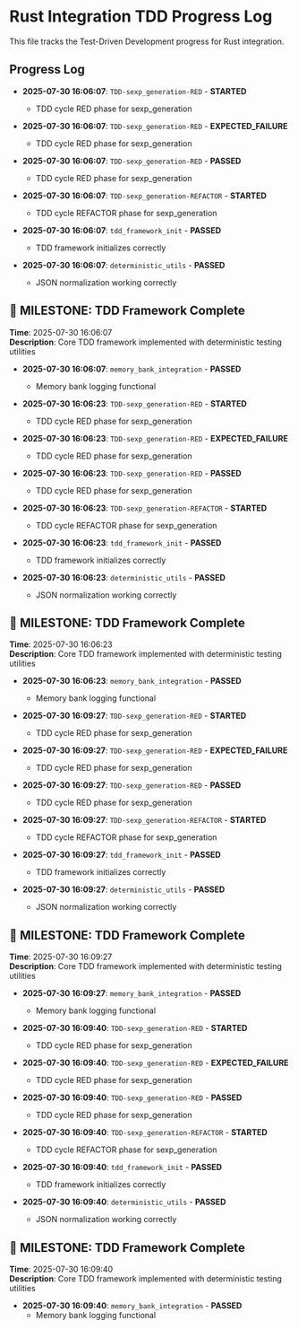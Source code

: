 # Rust Integration TDD Progress Log

This file tracks the Test-Driven Development progress for Rust integration.

## Progress Log

- **2025-07-30 16:06:07**: `TDD-sexp_generation-RED` - **STARTED**
  - TDD cycle RED phase for sexp_generation

- **2025-07-30 16:06:07**: `TDD-sexp_generation-RED` - **EXPECTED_FAILURE**
  - TDD cycle RED phase for sexp_generation

- **2025-07-30 16:06:07**: `TDD-sexp_generation-RED` - **PASSED**
  - TDD cycle RED phase for sexp_generation

- **2025-07-30 16:06:07**: `TDD-sexp_generation-REFACTOR` - **STARTED**
  - TDD cycle REFACTOR phase for sexp_generation

- **2025-07-30 16:06:07**: `tdd_framework_init` - **PASSED**
  - TDD framework initializes correctly

- **2025-07-30 16:06:07**: `deterministic_utils` - **PASSED**
  - JSON normalization working correctly

## 🎯 MILESTONE: TDD Framework Complete
**Time**: 2025-07-30 16:06:07  
**Description**: Core TDD framework implemented with deterministic testing utilities

- **2025-07-30 16:06:07**: `memory_bank_integration` - **PASSED**
  - Memory bank logging functional

- **2025-07-30 16:06:23**: `TDD-sexp_generation-RED` - **STARTED**
  - TDD cycle RED phase for sexp_generation

- **2025-07-30 16:06:23**: `TDD-sexp_generation-RED` - **EXPECTED_FAILURE**
  - TDD cycle RED phase for sexp_generation

- **2025-07-30 16:06:23**: `TDD-sexp_generation-RED` - **PASSED**
  - TDD cycle RED phase for sexp_generation

- **2025-07-30 16:06:23**: `TDD-sexp_generation-REFACTOR` - **STARTED**
  - TDD cycle REFACTOR phase for sexp_generation

- **2025-07-30 16:06:23**: `tdd_framework_init` - **PASSED**
  - TDD framework initializes correctly

- **2025-07-30 16:06:23**: `deterministic_utils` - **PASSED**
  - JSON normalization working correctly

## 🎯 MILESTONE: TDD Framework Complete
**Time**: 2025-07-30 16:06:23  
**Description**: Core TDD framework implemented with deterministic testing utilities

- **2025-07-30 16:06:23**: `memory_bank_integration` - **PASSED**
  - Memory bank logging functional

- **2025-07-30 16:09:27**: `TDD-sexp_generation-RED` - **STARTED**
  - TDD cycle RED phase for sexp_generation

- **2025-07-30 16:09:27**: `TDD-sexp_generation-RED` - **EXPECTED_FAILURE**
  - TDD cycle RED phase for sexp_generation

- **2025-07-30 16:09:27**: `TDD-sexp_generation-RED` - **PASSED**
  - TDD cycle RED phase for sexp_generation

- **2025-07-30 16:09:27**: `TDD-sexp_generation-REFACTOR` - **STARTED**
  - TDD cycle REFACTOR phase for sexp_generation

- **2025-07-30 16:09:27**: `tdd_framework_init` - **PASSED**
  - TDD framework initializes correctly

- **2025-07-30 16:09:27**: `deterministic_utils` - **PASSED**
  - JSON normalization working correctly

## 🎯 MILESTONE: TDD Framework Complete
**Time**: 2025-07-30 16:09:27  
**Description**: Core TDD framework implemented with deterministic testing utilities

- **2025-07-30 16:09:27**: `memory_bank_integration` - **PASSED**
  - Memory bank logging functional

- **2025-07-30 16:09:40**: `TDD-sexp_generation-RED` - **STARTED**
  - TDD cycle RED phase for sexp_generation

- **2025-07-30 16:09:40**: `TDD-sexp_generation-RED` - **EXPECTED_FAILURE**
  - TDD cycle RED phase for sexp_generation

- **2025-07-30 16:09:40**: `TDD-sexp_generation-RED` - **PASSED**
  - TDD cycle RED phase for sexp_generation

- **2025-07-30 16:09:40**: `TDD-sexp_generation-REFACTOR` - **STARTED**
  - TDD cycle REFACTOR phase for sexp_generation

- **2025-07-30 16:09:40**: `tdd_framework_init` - **PASSED**
  - TDD framework initializes correctly

- **2025-07-30 16:09:40**: `deterministic_utils` - **PASSED**
  - JSON normalization working correctly

## 🎯 MILESTONE: TDD Framework Complete
**Time**: 2025-07-30 16:09:40  
**Description**: Core TDD framework implemented with deterministic testing utilities

- **2025-07-30 16:09:40**: `memory_bank_integration` - **PASSED**
  - Memory bank logging functional

